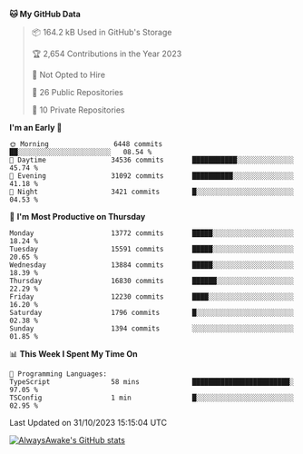 <!--START_SECTION:waka-->
**🐱 My GitHub Data** 

> 📦 164.2 kB Used in GitHub's Storage 
 > 
> 🏆 2,654 Contributions in the Year 2023
 > 
> 🚫 Not Opted to Hire
 > 
> 📜 26 Public Repositories 
 > 
> 🔑 10 Private Repositories 
 > 
**I'm an Early 🐤** 

```text
🌞 Morning                6448 commits        ██░░░░░░░░░░░░░░░░░░░░░░░   08.54 % 
🌆 Daytime                34536 commits       ███████████░░░░░░░░░░░░░░   45.74 % 
🌃 Evening                31092 commits       ██████████░░░░░░░░░░░░░░░   41.18 % 
🌙 Night                  3421 commits        █░░░░░░░░░░░░░░░░░░░░░░░░   04.53 % 
```
📅 **I'm Most Productive on Thursday** 

```text
Monday                   13772 commits       █████░░░░░░░░░░░░░░░░░░░░   18.24 % 
Tuesday                  15591 commits       █████░░░░░░░░░░░░░░░░░░░░   20.65 % 
Wednesday                13884 commits       █████░░░░░░░░░░░░░░░░░░░░   18.39 % 
Thursday                 16830 commits       ██████░░░░░░░░░░░░░░░░░░░   22.29 % 
Friday                   12230 commits       ████░░░░░░░░░░░░░░░░░░░░░   16.20 % 
Saturday                 1796 commits        █░░░░░░░░░░░░░░░░░░░░░░░░   02.38 % 
Sunday                   1394 commits        ░░░░░░░░░░░░░░░░░░░░░░░░░   01.85 % 
```


📊 **This Week I Spent My Time On** 

```text
💬 Programming Languages: 
TypeScript               58 mins             ████████████████████████░   97.05 % 
TSConfig                 1 min               █░░░░░░░░░░░░░░░░░░░░░░░░   02.95 % 
```


 Last Updated on 31/10/2023 15:15:04 UTC
<!--END_SECTION:waka-->

[![AlwaysAwake's GitHub stats](https://github-readme-stats.vercel.app/api?username=AlwaysAwake&show_icons=true&theme=github_dark&count_private=true)](https://github.com/AlwaysAwake/AlwaysAwake)
